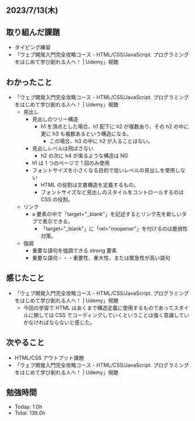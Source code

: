 ## 2023/7/13(木)

## 取り組んだ課題

- タイピング練習
- 「ウェブ開発入門完全攻略コース - HTML/CSS/JavaScript. プログラミングをはじめて学び創れる人へ！ | Udemy」視聴

## わかったこと

- 「ウェブ開発入門完全攻略コース - HTML/CSS/JavaScript. プログラミングをはじめて学び創れる人へ！ | Udemy」視聴
  - 見出し
    - 見出しのツリー構造
      - h1 を頂点とした場合、h1 配下に h2 が複数あり、その h2 の中に更に h3 も複数あるという構造になる。
        - この場合、h3 の中に h2 が入ることはない。
    - 見出しレベルは飛ばさない
      - h2 の次に h4 が来るような構造は NG
    - h1 は 1 つのページで 1 回のみ使用
    - フォントサイズを小さくなる目的で低いレベルの見出しを使用しない
      - HTML の役割は文書構造を定義するもの。
      - フォントサイズなど見出しのスタイルをコントロールするのは CSS の役割。
  - リンク
    - a 要素の中で「target="\_blank"」を記述するとリンク先を新しいタブで表示できる。
      - 「target="\_blank"」に「rel="noopener"」を付けるのは脆弱性対策。
  - 強調
    - 重要な語句を強調できる strong 要素
    - 重要な語句・・・重要性、重大性、または緊急性が高い語句

## 感じたこと

- 「ウェブ開発入門完全攻略コース - HTML/CSS/JavaScript. プログラミングをはじめて学び創れる人へ！ | Udemy」視聴
  - 今回の学習で HTML はあくまで構造定義に使用するものであってスタイルに関しては CSS でコーディングしていくということは強く意識していかなければならないと感じた。

## 次やること

- HTML/CSS アウトプット課題
- 「ウェブ開発入門完全攻略コース - HTML/CSS/JavaScript. プログラミングをはじめて学び創れる人へ！ | Udemy」視聴

## 勉強時間

- Today: 1.0h
- Total: 136.0h
